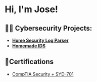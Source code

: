 <h1>Hi, I'm Jose! </h1>

<h2>👨‍💻 Cybersecurity Projects:</h2>

- <b>[Home Security Log Parser](https://github.com/JLRivera-1/Home-Security-Log-Parser/tree/main)</b>
- <b>[Homemade IDS](https://github.com/JLRivera-1/Homemade-IDS)</b>
<h2>📜Certifications</h2>

- [CompTIA Security + SYD-701](https://www.comptia.org/certifications/security)
